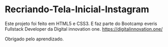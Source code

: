 # Recriando-Tela-Inicial-Instagram

Este projeto foi feito em HTML5 e CSS3. E faz parte do Bootcamp everis Fullstack Developer da Digital innovation one.
https://digitalinnovation.one/

Obrigado pelo aprendizado.

